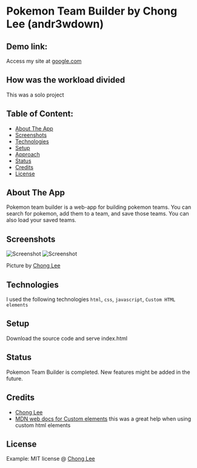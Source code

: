 # Pokemon Team Builder by Chong Lee (andr3wdown)

## Demo link:
Access my site at [google.com](https://adr3wdownspokemonteambuilder.netlify.app/)

## How was the workload divided
This was a solo project 

## Table of Content:

- [About The App](#about-the-app)
- [Screenshots](#screenshots)
- [Technologies](#technologies)
- [Setup](#setup)
- [Approach](#approach)
- [Status](#status)
- [Credits](#credits)
- [License](#license)

## About The App
Pokemon team builder is a web-app for building pokemon teams. You can search for pokemon, add them to a team, and save those teams. You can also load your saved teams.

## Screenshots
![Screenshot](https://i.ibb.co/Df84TGkf/Teambuilder.png)
![Screenshot](https://i.ibb.co/k65Thp28/Teambuilder1.png)

Picture by [Chong Lee](https://github.com/andr3wdown)

## Technologies 
I used the following technologies `html`, `css`, `javascript`, `Custom HTML elements`

## Setup
Download the source code and serve index.html

## Status
Pokemon Team Builder is completed. New features might be added in the future.

## Credits
- [Chong Lee](https://github.com/andr3wdown)
- [MDN web docs for Custom elements](https://developer.mozilla.org/en-US/docs/Web/API/Web_components/Using_custom_elements) this was a great help when using custom html elements


## License
Example: MIT license @ [Chong Lee](https://github.com/andr3wdown)